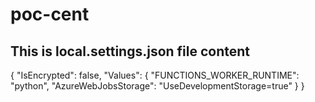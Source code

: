 # poc-cent
This is local.settings.json file content
----------------------------------------------
{
  "IsEncrypted": false,
  "Values": {
    "FUNCTIONS_WORKER_RUNTIME": "python",
    "AzureWebJobsStorage": "UseDevelopmentStorage=true"
  }
}
